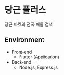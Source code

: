 # 당근 플러스
당근 마켓의 전국 매물 검색

## Environment
 - Front-end
   - Flutter (Application)
 - Back-end
   - Node.js, Express.js
